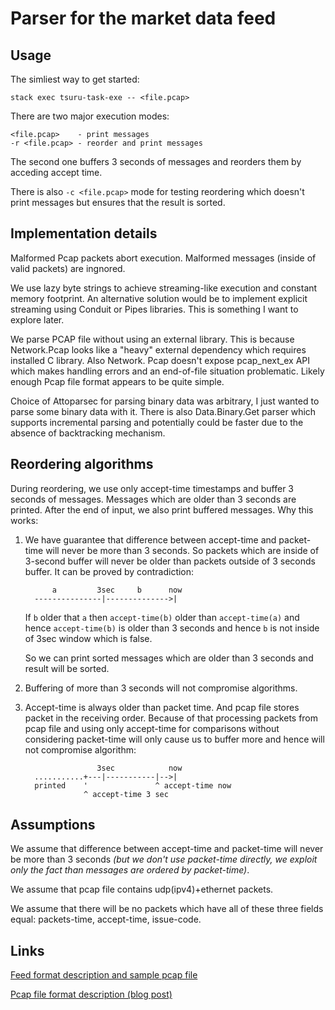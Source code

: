 # Parser for the market data feed

## Usage

The simliest way to get started:

    stack exec tsuru-task-exe -- <file.pcap>

There are two major execution modes:

    <file.pcap>    - print messages
    -r <file.pcap> - reorder and print messages

The second one buffers 3 seconds of messages and reorders them by acceding
accept time.

There is also `-c <file.pcap>` mode for testing reordering which doesn't print
messages but ensures that the result is sorted. 

## Implementation details

Malformed Pcap packets abort execution. Malformed messages (inside of valid
packets) are ingnored.

We use lazy byte strings to achieve streaming-like execution and constant memory
footprint. An alternative solution would be to implement explicit streaming
using Conduit or Pipes libraries. This is something I want to explore later.

We parse PCAP file without using an external library. This is because
Network.Pcap looks like a "heavy" external dependency which requires installed C
library. Also Network. Pcap doesn't expose pcap_next_ex API which makes handling
errors and an end-of-file situation problematic. Likely enough Pcap file format
appears to be quite simple.

Choice of Attoparsec for parsing binary data was arbitrary, I just wanted to
parse some binary data with it. There is also Data.Binary.Get parser which
supports incremental parsing and potentially could be faster due to the absence
of backtracking mechanism.

## Reordering algorithms

During reordering, we use only accept-time timestamps and buffer 3 seconds of
messages. Messages which are older than 3 seconds are printed. After the end of
input, we also print buffered messages. Why this works:

1. We have guarantee that difference between accept-time and packet-time will
   never be more than 3 seconds. So packets which are inside of 3-second buffer
   will never be older than packets outside of 3 seconds buffer. It can be
   proved by contradiction:

             a         3sec     b      now
         ---------------|-------------->|

   If `b` older that `a` then `accept-time(b)` older than `accept-time(a)` and
   hence `accept-time(b)` is older than 3 seconds and hence `b` is not inside of
   3sec window which is false.

   So we can print sorted messages which are older than 3 seconds and result
   will be sorted.

2. Buffering of more than 3 seconds will not compromise algorithms.

3. Accept-time is always older than packet time. And pcap file stores packet in
   the receiving order. Because of that processing packets from pcap file and
   using only accept-time for comparisons without considering packet-time will
   only cause us to buffer more and hence will not compromise algorithm:

                       3sec            now
         ...........+---|-----------|-->|
         printed    '               ^ accept-time now
                    ^ accept-time 3 sec

## Assumptions

We assume that difference between accept-time and packet-time will never be more
than 3 seconds *(but we don't use packet-time directly, we exploit only the fact
than messages are ordered by packet-time)*.

We assume that pcap file contains udp(ipv4)+ethernet packets.

We assume that there will be no packets which have all of these three fields
equal: packets-time, accept-time, issue-code.

## Links

[Feed format description and sample pcap file](http://www.tsurucapital.com/en/code-sample.html)

[Pcap file format description (blog post)](http://www.kroosec.com/2012/10/a-look-at-pcap-file-format.html)
